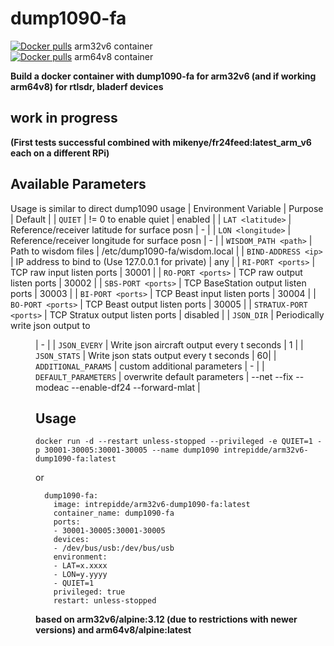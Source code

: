 # dump1090-fa

<a href="https://hub.docker.com/r/intrepidde/arm32v6-dump1090-fa"><img src="https://img.shields.io/docker/pulls/intrepidde/arm32v6-dump1090-fa.svg?style=plastic&logo=appveyor" alt="Docker pulls"/></a> arm32v6 container<br>
<a href="https://hub.docker.com/r/intrepidde/arm64v8-dump1090-fa"><img src="https://img.shields.io/docker/pulls/intrepidde/arm64v8-dump1090-fa.svg?style=plastic&logo=appveyor" alt="Docker pulls"/></a> arm64v8 container<br>

__Build a docker container with dump1090-fa for arm32v6 (and if working arm64v8) for rtlsdr, bladerf devices__

## work in progress
__(First tests successful combined with mikenye/fr24feed:latest_arm_v6 each on a different RPi)__


## Available Parameters
Usage is similar to direct dump1090 usage
| Environment Variable | Purpose | Default |
| `QUIET` | != 0 to enable quiet | enabled |
| `LAT <latitude>` | Reference/receiver latitude for surface posn | - |
| `LON <longitude>` | Reference/receiver longitude for surface posn | - |
| `WISDOM_PATH <path>` | Path to wisdom files | /etc/dump1090-fa/wisdom.local |
| `BIND-ADDRESS <ip>` | IP address to bind to (Use 127.0.0.1 for private) | any |
| `RI-PORT <ports>` | TCP raw input listen ports | 30001 |
| `RO-PORT <ports>` | TCP raw output listen ports | 30002 |
| `SBS-PORT <ports>` | TCP BaseStation output listen ports | 30003 |
| `BI-PORT <ports>` | TCP Beast input listen ports | 30004 |
| `BO-PORT <ports>` | TCP Beast output listen ports | 30005 |
| `STRATUX-PORT <ports>` | TCP Stratux output listen ports | disabled |
| `JSON_DIR` | Periodically write json output to <dir> | - |
| `JSON_EVERY` | Write json aircraft output every t seconds | 1 |
| `JSON_STATS` | Write json stats output every t seconds | 60|
| `ADDITIONAL_PARAMS` | custom additional parameters | - |
| `DEFAULT_PARAMETERS` | overwrite default parameters | --net --fix --modeac --enable-df24 --forward-mlat |

## Usage
```docker run -d --restart unless-stopped --privileged -e QUIET=1 -p 30001-30005:30001-30005 --name dump1090 intrepidde/arm32v6-dump1090-fa:latest```

or

```
  dump1090-fa:
    image: intrepidde/arm32v6-dump1090-fa:latest
    container_name: dump1090-fa
    ports:
    - 30001-30005:30001-30005
    devices:
    - /dev/bus/usb:/dev/bus/usb
    environment:
    - LAT=x.xxxx
    - LON=y.yyyy
    - QUIET=1
    privileged: true
    restart: unless-stopped
```

__based on arm32v6/alpine:3.12 (due to restrictions with newer versions) and arm64v8/alpine:latest__

